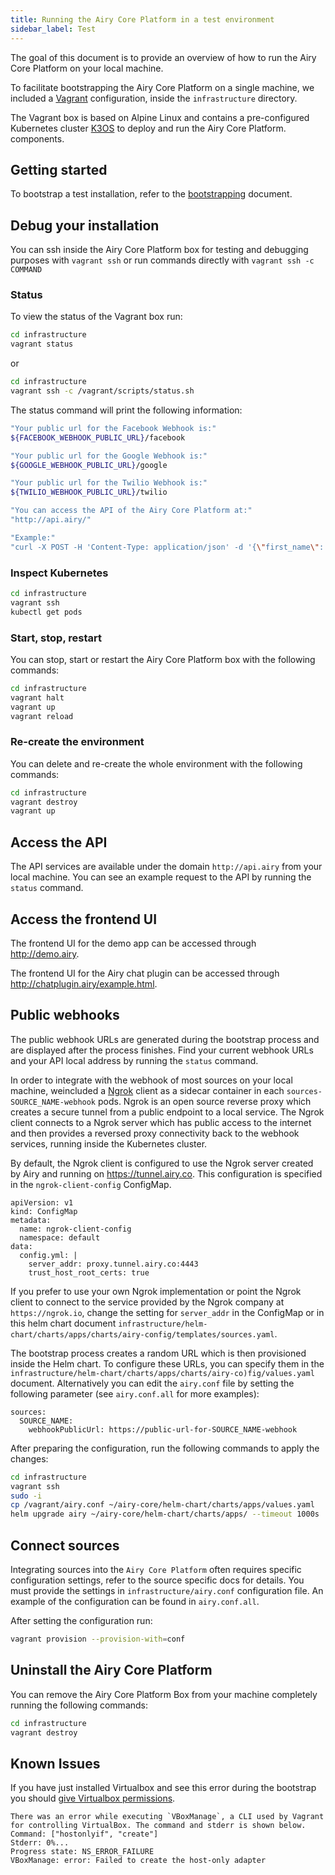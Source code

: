 ```yaml
---
title: Running the Airy Core Platform in a test environment
sidebar_label: Test
---
```


The goal of this document is to provide an overview of how to run the Airy Core Platform on your local machine.

To facilitate bootstrapping the Airy Core Platform on a single machine, we included a [Vagrant](https://www.vagrantup.com) configuration, inside the `infrastructure` directory.

The Vagrant box is based on Alpine Linux and contains a pre-configured Kubernetes cluster [K3OS](https://k3os.io/) to deploy and run the Airy Core Platform.
components.

## Getting started


To bootstrap a test installation, refer to the [bootstrapping](/index.md#bootstrapping-the-airy-core-platform) document.


## Debug your installation

You can ssh inside the Airy Core Platform box for testing and debugging purposes with `vagrant ssh` or run commands directly with `vagrant ssh -c COMMAND`

### Status

To view the status of the Vagrant box run:

```sh
cd infrastructure
vagrant status
```

or

```sh
cd infrastructure
vagrant ssh -c /vagrant/scripts/status.sh
```

The status command will print the following information:
```sh
"Your public url for the Facebook Webhook is:"
${FACEBOOK_WEBHOOK_PUBLIC_URL}/facebook

"Your public url for the Google Webhook is:"
${GOOGLE_WEBHOOK_PUBLIC_URL}/google

"Your public url for the Twilio Webhook is:"
${TWILIO_WEBHOOK_PUBLIC_URL}/twilio

"You can access the API of the Airy Core Platform at:"
"http://api.airy/"

"Example:"
"curl -X POST -H 'Content-Type: application/json' -d '{\"first_name\": \"Grace\",\"last_name\": \"Hopper\",\"password\": \"the_answer_is_42\",\"email\": \"grace@example.com\"}' 
```


### Inspect Kubernetes

```sh
cd infrastructure
vagrant ssh
kubectl get pods
```

### Start, stop, restart

You can stop, start or restart the Airy Core Platform box with the following
commands:

```sh
cd infrastructure
vagrant halt
vagrant up
vagrant reload
```

### Re-create the environment

You can delete and re-create the whole environment with the following commands:

```sh
cd infrastructure
vagrant destroy
vagrant up
```

## Access the API

The API services are available under the domain `http://api.airy` from your local machine. You can see an example  request to the API by running the `status` command.

## Access the frontend UI

The frontend UI for the demo app can be accessed through http://demo.airy.

The frontend UI for the Airy chat plugin can be accessed through http://chatplugin.airy/example.html.


## Public webhooks

The public webhook URLs are generated during the bootstrap process and are displayed after the process finishes. Find your current webhook URLs and your API local address by running the `status` command.

In order to integrate with the webhook of most sources on your local machine, weincluded a [Ngrok](https://ngrok.com/) client as a sidecar container in each `sources-SOURCE_NAME-webhook` pods. Ngrok is an open source reverse proxy which creates a secure tunnel from a public endpoint to a local service. The Ngrok client connects to a Ngrok server which has public access to the internet and then provides a reversed proxy connectivity back to the webhook services, running inside the Kubernetes cluster.

By default, the Ngrok client is configured to use the Ngrok server created by Airy and running on https://tunnel.airy.co. This configuration is specified in the `ngrok-client-config` ConfigMap. 

```
apiVersion: v1
kind: ConfigMap
metadata:
  name: ngrok-client-config
  namespace: default
data:
  config.yml: |
    server_addr: proxy.tunnel.airy.co:4443
    trust_host_root_certs: true
```

If you prefer to use your own Ngrok implementation or point the Ngrok client to connect to the service provided by the Ngrok company at  `https://ngrok.io`, change the setting for `server_addr` in the ConfigMap or in this helm chart document `infrastructure/helm-chart/charts/apps/charts/airy-config/templates/sources.yaml`.

The bootstrap process creates a random URL which is then provisioned inside the Helm chart. To configure these URLs, you can specify them in the `infrastructure/helm-chart/charts/apps/charts/airy-co)fig/values.yaml` document. Alternatively  you can edit the `airy.conf` file by setting the following parameter (see `airy.conf.all` for more examples):

```
sources:
  SOURCE_NAME:
    webhookPublicUrl: https://public-url-for-SOURCE_NAME-webhook
```

After preparing the configuration, run the following commands to apply the changes:

```sh
cd infrastructure
vagrant ssh
sudo -i
cp /vagrant/airy.conf ~/airy-core/helm-chart/charts/apps/values.yaml
helm upgrade airy ~/airy-core/helm-chart/charts/apps/ --timeout 1000s
```

## Connect sources

Integrating sources into the `Airy Core Platform` often requires specific configuration settings, refer to the source specific docs for details. You must provide the settings in `infrastructure/airy.conf` configuration file. An example of the configuration can be found in `airy.conf.all`.

After setting the configuration run:

```sh
vagrant provision --provision-with=conf
```

## Uninstall the Airy Core Platform

You can remove the Airy Core Platform Box from your machine completely running
the following commands:

```sh
cd infrastructure
vagrant destroy
```

## Known Issues

If you have just installed Virtualbox and see this error during the bootstrap you should [give Virtualbox permissions](https://www.howtogeek.com/658047/how-to-fix-virtualboxs-%E2%80%9Ckernel-driver-not-installed-rc-1908-error/).

```
There was an error while executing `VBoxManage`, a CLI used by Vagrant
for controlling VirtualBox. The command and stderr is shown below.
Command: ["hostonlyif", "create"]
Stderr: 0%...
Progress state: NS_ERROR_FAILURE
VBoxManage: error: Failed to create the host-only adapter
```
